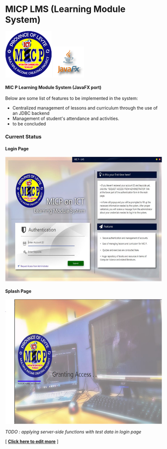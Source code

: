 # MICP LMS (Learning Module System)

<img src="src/resources/_logo.png" height="150"/> <img src="src/resources/_javafx.png" height="100"/>

#### MIC P Learning Module System (JavaFX port)
Below are some list of features to be implemented in the system:
+ Centralized management of lessons and curriculum through the use of an JDBC backend
+ Management of student's attendance and activities.
+ to be concluded

### Current Status

#### Login Page
<img src="src/documentation/login-page.JPG" height="400"/> 

#### Splash Page
<img src="src/documentation/splash-page.JPG" height="400"/>

_TODO : applying server-side functions with test data in login page_

[ __[Click here to edit more](https://dillinger.io/)__ ]

